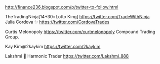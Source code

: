  
 http://finance236.blogspot.com/p/twitter-to-follow.html     
 
 
 
TheTradingNinja[14+30=Lotto King]    https://twitter.com/TradeWithNinja       
Julia Cordova ✨  https://twitter.com/CordovaTrades     

Curtis Melonopoly  https://twitter.com/curtmelonopoly Compound Trading Group.     

Kay Kim@2kaykim  https://twitter.com/2kaykim     


Lakshmi 🥰 Harmonic Trader    https://twitter.com/Lakshmi_888      
 
